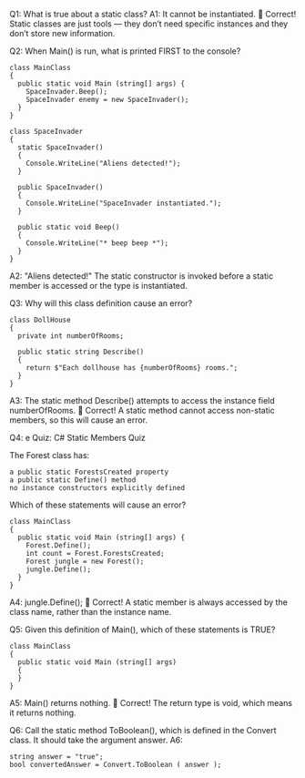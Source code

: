 ﻿Q1: What is true about a static class?
A1: It cannot be instantiated.
👏
Correct! Static classes are just tools — they don’t need specific instances and they don’t store new information.

Q2: When Main() is run, what is printed FIRST to the console?
```
class MainClass 
{
  public static void Main (string[] args) {
    SpaceInvader.Beep();
    SpaceInvader enemy = new SpaceInvader();
  }
}

class SpaceInvader
{
  static SpaceInvader()
  {
    Console.WriteLine("Aliens detected!");
  }

  public SpaceInvader()
  {
    Console.WriteLine("SpaceInvader instantiated.");
  }

  public static void Beep()
  {
    Console.WriteLine("* beep beep *");
  }
}
```
A2: "Aliens detected!"
The static constructor is invoked before a static member is accessed or the type is instantiated.

Q3: Why will this class definition cause an error?
```
class DollHouse
{
  private int numberOfRooms;

  public static string Describe()
  {
    return $"Each dollhouse has {numberOfRooms} rooms.";
  } 
}
```

A3: The static method Describe() attempts to access the instance field numberOfRooms.
👏
Correct! A static method cannot access non-static members, so this will cause an error.

Q4: e
Quiz: C# Static Members Quiz

The Forest class has:

    a public static ForestsCreated property
    a public static Define() method
    no instance constructors explicitly defined

Which of these statements will cause an error?
```
class MainClass 
{
  public static void Main (string[] args) {
    Forest.Define();
    int count = Forest.ForestsCreated;
    Forest jungle = new Forest();
    jungle.Define();
  }
}
```

A4: jungle.Define();
👏
Correct! A static member is always accessed by the class name, rather than the instance name.

Q5: Given this definition of Main(), which of these statements is TRUE?
```
class MainClass 
{
  public static void Main (string[] args)
  {
  }
}
```

A5: Main() returns nothing.
👏
Correct! The return type is void, which means it returns nothing.

Q6: Call the static method ToBoolean(), which is defined in the Convert class. It should take the argument answer.
A6:
```
string answer = "true";
bool convertedAnswer = Convert.ToBoolean ( answer );